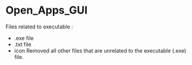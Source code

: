 # Open_Apps_GUI
Files related to executable :
- .exe file
- .txt file
- icon
Removed all other files that are unrelated to the executable (.exe) file. 

